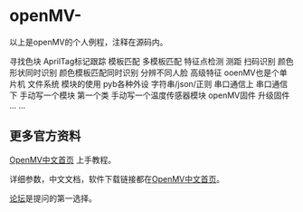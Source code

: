 # openMV-
以上是openMV的个人例程，注释在源码内。

寻找色块  AprilTag标记跟踪  模板匹配  多模板匹配  特征点检测  测距
扫码识别  颜色形状同时识别 颜色模板匹配同时识别  分辨不同人脸  高级特征
ooenMV也是个单片机  文件系统  模块的使用  pyb各种外设  字符串/json/正则
串口通信上  串口通信下  手动写一个模块  第一个类  手动写一个温度传感器模块
openMV固件  升级固件  ... ...

## 更多官方资料

[OpenMV中文首页](http://openmv.cc) 上手教程。


详细参数，中文文档，软件下载链接都在[OpenMV中文首页](http://openmv.cc)。


[论坛](https://forum.singtown.com/)是提问的第一选择。
